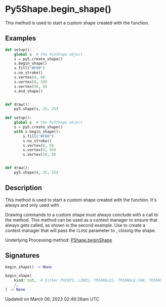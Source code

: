 # Py5Shape.begin_shape()

This method is used to start a custom shape created with the [](sketch_create_shape) function.

## Examples

<div class="example-table">

<div class="example-row"><div class="example-cell-image">

</div><div class="example-cell-code">

```python
def setup():
    global s  # the Py5Shape object
    s = py5.create_shape()
    s.begin_shape()
    s.fill("#F00")
    s.no_stroke()
    s.vertex(0, 0)
    s.vertex(0, 50)
    s.vertex(50, 0)
    s.end_shape()


def draw():
    py5.shape(s, 25, 25)
```

</div></div>

<div class="example-row"><div class="example-cell-image">

</div><div class="example-cell-code">

```python
def setup():
    global s  # the Py5Shape object
    s = py5.create_shape()
    with s.begin_shape():
        s.fill("#F00")
        s.no_stroke()
        s.vertex(0, 0)
        s.vertex(0, 50)
        s.vertex(50, 0)


def draw():
    py5.shape(s, 25, 25)
```

</div></div>

</div>

## Description

This method is used to start a custom shape created with the [](sketch_create_shape) function. It's always and only used with [](sketch_create_shape).

Drawing commands to a custom shape must always conclude with a call to the [](py5shape_end_shape) method. This method can be used as a context manager to ensure that [](py5shape_end_shape) always gets called, as shown in the second example. Use [](py5shape_begin_closed_shape) to create a context manager that will pass the `CLOSE` parameter to [](sketch_end_shape), closing the shape.

Underlying Processing method: [PShape.beginShape](https://processing.org/reference/PShape_beginShape_.html)

## Signatures

```python
begin_shape() -> None

begin_shape(
    kind: int,  # Either POINTS, LINES, TRIANGLES, TRIANGLE_FAN, TRIANGLE_STRIP, QUADS, or QUAD_STRIP
    /,
) -> None
```

Updated on March 06, 2023 02:49:26am UTC
